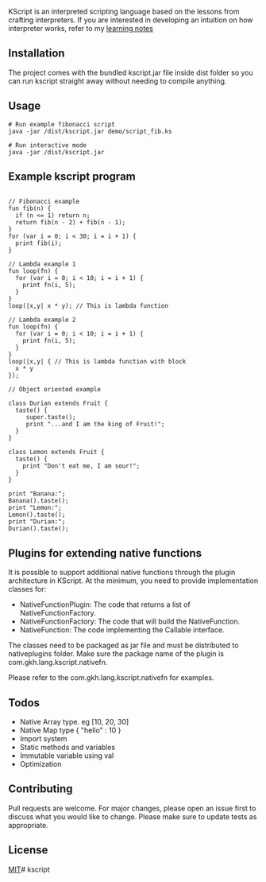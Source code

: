 KScript is an interpreted scripting language based on the lessons from crafting interpreters.
If you are interested in developing an intuition on how interpreter works, refer to my [learning notes](Intepreter%20-%20notes.pdf)

## Installation
The project comes with the bundled kscript.jar file inside dist folder so you can run kscript straight away without 
needing to compile anything.

## Usage
```shell
# Run example fibonacci script
java -jar /dist/kscript.jar demo/script_fib.ks

# Run interactive mode
java -jar /dist/kscript.jar
```

## Example kscript program
```shell

// Fibonacci example
fun fib(n) {
  if (n <= 1) return n;
  return fib(n - 2) + fib(n - 1);
}
for (var i = 0; i < 30; i = i + 1) {
  print fib(i);
}

// Lambda example 1
fun loop(fn) {
  for (var i = 0; i < 10; i = i + 1) {
    print fn(i, 5);
  }
}
loop(|x,y| x * y); // This is lambda function

// Lambda example 2
fun loop(fn) {
  for (var i = 0; i < 10; i = i + 1) {
    print fn(i, 5);
  }
}
loop(|x,y| { // This is lambda function with block 
  x * y 
});

// Object oriented example

class Durian extends Fruit {
  taste() {
     super.taste();
     print "...and I am the king of Fruit!";
  }
}

class Lemon extends Fruit {
  taste() {
    print "Don't eat me, I am sour!";
  }
}

print "Banana:";
Banana().taste();
print "Lemon:";
Lemon().taste();
print "Durian:";
Durian().taste();

```

## Plugins for extending native functions

It is possible to support additional native functions through the plugin architecture in KScript.
At the minimum, you need to provide implementation classes for:

- NativeFunctionPlugin: The code that returns a list of NativeFunctionFactory.
- NativeFunctionFactory: The code that will build the NativeFunction.
- NativeFunction: The code implementing the Callable interface.

The classes need to be packaged as jar file and must be distributed to nativeplugins folder.
Make sure the package name of the plugin is com.gkh.lang.kscript.nativefn.

Please refer to the com.gkh.lang.kscript.nativefn for examples. 


## Todos
- Native Array type. eg [10, 20, 30]
- Native Map type { "hello" : 10 }
- Import system
- Static methods and variables
- Immutable variable using val
- Optimization

## Contributing
Pull requests are welcome. For major changes, please open an issue first to discuss what you would like to change.
Please make sure to update tests as appropriate.

## License
[MIT](https://choosealicense.com/licenses/mit/)# kscript
